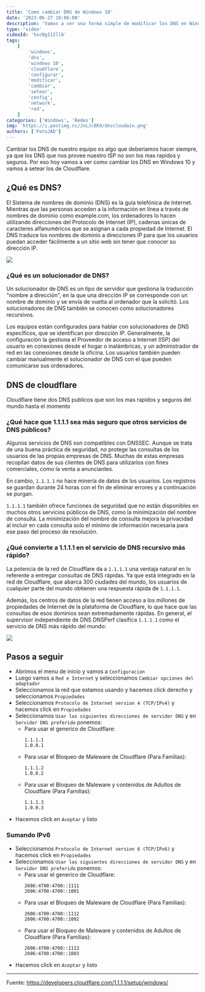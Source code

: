 ```yaml
---
title: 'Como cambiar DNS de Windows 10'
date: '2023-06-27 10:06:00'
description: 'Vamos a ver una forma simple de modificar los DNS en Windows 10 y vamos a setear los de Cloudflare'
type: 'video'
videoId: 'hscNg112ll8'
tags:
    [
        'windows',
        'dns',
        'windows 10',
        'cloudflare',
        'configurar',
        'modificar',
        'cambiar',
        'setear',
        'config',
        'network',
        'red',
    ]
categories: ['Windows', 'Redes']
img: 'https://i.postimg.cc/JnLJc8K9/dnscloudwin.png'
authors: ['PatoJAD']
---
```


Cambiar los DNS de nuestro equipo es algo que deberiamos hacer siempre, ya que los DNS que nos provee nuestro ISP no son los mas rapidos y seguros. Por eso hoy vamos a ver como cambiar los DNS en Windows 10 y vamos a setear los de Cloudflare.

## ¿Qué es DNS?

El Sistema de nombres de dominio (DNS) es la guía telefónica de Internet. Mientras que las personas acceden a la información en línea a través de nombres de dominio como example.com, los ordenadores lo hacen utilizando direcciones del Protocolo de Internet (IP), cadenas únicas de caracteres alfanuméricos que se asignan a cada propiedad de Internet. El DNS traduce los nombres de dominio a direcciones IP para que los usuarios puedan acceder fácilmente a un sitio web sin tener que conocer su dirección IP.

![](https://www.cloudflare.com/img/learning/dns/what-is-1.1.1.1/dns-lookup.png)

### ¿Qué es un solucionador de DNS?

Un solucionador de DNS es un tipo de servidor que gestiona la traducción "nombre a dirección", en la que una dirección IP se corresponde con un nombre de dominio y se envía de vuelta al ordenador que la solicitó. Los solucionadores de DNS también se conocen como solucionadores recursivos.

Los equipos están configurados para hablar con solucionadores de DNS específicos, que se identifican por dirección IP. Generalmente, la configuración la gestiona el Proveedor de acceso a Internet (ISP) del usuario en conexiones desde el hogar o inalámbricas, y un administrador de red en las conexiones desde la oficina. Los usuarios también pueden cambiar manualmente el solucionador de DNS con el que pueden comunicarse sus ordenadores.

## DNS de cloudflare

Cloudflare tiene dos DNS publicos que son los mas rapidos y seguros del mundo hasta el momento

### ¿Qué hace que 1.1.1.1 sea más seguro que otros servicios de DNS públicos?

Algunos servicios de DNS son compatibles con DNSSEC. Aunque se trata de una buena práctica de seguridad, no protege las consultas de los usuarios de las propias empresas de DNS. Muchas de estas empresas recopilan datos de sus clientes de DNS para utilizarlos con fines comerciales, como la venta a anunciantes.

En cambio, `1.1.1.1` no hace minería de datos de los usuarios. Los registros se guardan durante 24 horas con el fin de eliminar errores y a continuación se purgan.

`1.1.1.1` también ofrece funciones de seguridad que no están disponibles en muchos otros servicios públicos de DNS, como la minimización del nombre de consulta. La minimización del nombre de consulta mejora la privacidad al incluir en cada consulta solo el mínimo de información necesaria para ese paso del proceso de resolución.

### ¿Qué convierte a 1.1.1.1 en el servicio de DNS recursivo más rápido?

La potencia de la red de Cloudflare da a `1.1.1.1` una ventaja natural en lo referente a entregar consultas de DNS rápidas. Ya que está integrado en la red de Cloudflare, que abarca 300 ciudades del mundo, los usuarios de cualquier parte del mundo obtienen una respuesta rápida de `1.1.1.1`.

Además, los centros de datos de la red tienen acceso a los millones de propiedades de Internet de la plataforma de Cloudflare, lo que hace que las consultas de esos dominios sean extremadamente rápidas. En general, el supervisor independiente de DNS DNSPerf clasifica `1.1.1.1` como el servicio de DNS más rápido del mundo:

![](https://www.cloudflare.com/img/learning/dns/what-is-1.1.1.1/query-speed.png)

## Pasos a seguir

-   Abrimos el menu de inicio y vamos a `Configuracion`
-   Luego vamos a `Red e Internet` y seleccionamos `Cambiar opciones del adaptador`
-   Seleccionamos la red que estamos usando y hacemos click derecho y seleccionamos `Propiedades`
-   Seleccionamos `Protocolo de Internet version 4 (TCP/IPv4)` y hacemos click en `Propiedades`
-   Seleccionamos `Usar las siguientes direcciones de servidor DNS` y en `Servidor DNS preferido` ponemos:
    -   Para usar el generico de Cloudflare:
        ```batch
        1.1.1.1
        1.0.0.1
        ```
    -   Para usar el Bloqueo de Maleware de Cloudflare (Para Familias):
        ```batch
        1.1.1.2
        1.0.0.2
        ```
    -   Para usar el Bloqueo de Maleware y contenidos de Adultos de Cloudflare (Para Familias):
        ```batch
        1.1.1.3
        1.0.0.3
        ```
-   Hacemos click en `Aceptar` y listo

### Sumando IPv6

-   Seleccionamos `Protocolo de Internet version 6 (TCP/IPv6)` y hacemos click en `Propiedades`
-   Seleccionamos `Usar las siguientes direcciones de servidor DNS` y en `Servidor DNS preferido` ponemos:
    -   Para usar el generico de Cloudflare:
        ```batch
        2606:4700:4700::1111
        2606:4700:4700::1001
        ```
    -   Para usar el Bloqueo de Maleware de Cloudflare (Para Familias):
        ```batch
        2606:4700:4700::1112
        2606:4700:4700::1002
        ```
    -   Para usar el Bloqueo de Maleware y contenidos de Adultos de Cloudflare (Para Familias):
        ```batch
        2606:4700:4700::1113
        2606:4700:4700::1003
        ```
-   Hacemos click en `Aceptar` y listo

---

Fuente: https://developers.cloudflare.com/1.1.1.1/setup/windows/
